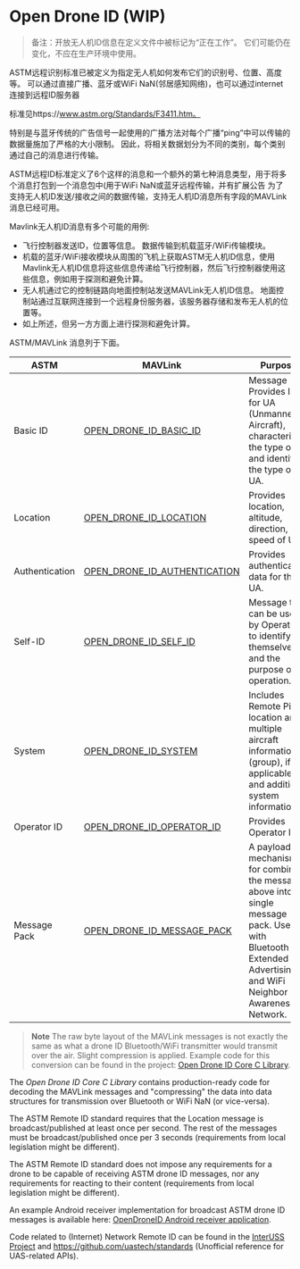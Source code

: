 # Open Drone ID (WIP)

> 备注：开放无人机ID信息在定义文件中被标记为“正在工作”。 它们可能仍在变化，不应在生产环境中使用。

ASTM远程识别标准已被定义为指定无人机如何发布它们的识别号、位置、高度等。 可以通过直接广播、蓝牙或WiFi NaN(邻居感知网络)，也可以通过internet连接到远程ID服务器

标准见https://www.astm.org/Standards/F3411.htm。

特别是与蓝牙传统的广告信号一起使用的广播方法对每个广播“ping”中可以传输的数据量施加了严格的大小限制。 因此，将相关数据划分为不同的类别，每个类别通过自己的消息进行传输。

ASTM远程ID标准定义了6个这样的消息和一个额外的第七种消息类型，用于将多个消息打包到一个消息包中(用于WiFi NaN或蓝牙远程传输，并有扩展公告 为了支持无人机ID发送/接收之间的数据传输，支持无人机ID消息所有字段的MAVLink消息已经可用。

Mavlink无人机ID消息有多个可能的用例:
* 飞行控制器发送ID，位置等信息。 数据传输到机载蓝牙/WiFi传输模块。
* 机载的蓝牙/WiFi接收模块从周围的飞机上获取ASTM无人机ID信息，使用Mavlink无人机ID信息将这些信息传递给飞行控制器，然后飞行控制器使用这些信息，例如用于探测和避免计算。
* 无人机通过它的控制链路向地面控制站发送MAVLink无人机ID信息。 地面控制站通过互联网连接到一个远程身份服务器，该服务器存储和发布无人机的位置等。
* 如上所述，但另一方方面上进行探测和避免计算。

ASTM/MAVLink 消息列于下面。

| ASTM           | MAVLink                                                                              | Purpose                                                                                                                                                        |
| -------------- | ------------------------------------------------------------------------------------ | -------------------------------------------------------------------------------------------------------------------------------------------------------------- |
| Basic ID       | [OPEN_DRONE_ID_BASIC_ID](../messages/common.md#OPEN_DRONE_ID_BASIC_ID)           | Message Provides ID for UA (Unmanned Aircraft), characterizes the type of ID, and identifies the type of UA.                                                   |
| Location       | [OPEN_DRONE_ID_LOCATION](../messages/common.md#OPEN_DRONE_ID_LOCATION)             | Provides location, altitude, direction, and speed of UA.                                                                                                       |
| Authentication | [OPEN_DRONE_ID_AUTHENTICATION](../messages/common.md#OPEN_DRONE_ID_AUTHENTICATION) | Provides authentication data for the UA.                                                                                                                       |
| Self-ID        | [OPEN_DRONE_ID_SELF_ID](../messages/common.md#OPEN_DRONE_ID_SELF_ID)             | Message that can be used by Operators to identify themselves and the purpose of an operation.                                                                  |
| System         | [OPEN_DRONE_ID_SYSTEM](../messages/common.md#OPEN_DRONE_ID_SYSTEM)                 | Includes Remote Pilot location and multiple aircraft information (group), if applicable, and additional system information.                                    |
| Operator ID    | [OPEN_DRONE_ID_OPERATOR_ID](../messages/common.md#OPEN_DRONE_ID_OPERATOR_ID)     | Provides Operator ID.                                                                                                                                          |
| Message Pack   | [OPEN_DRONE_ID_MESSAGE_PACK](../messages/common.md#OPEN_DRONE_ID_MESSAGE_PACK)   | A payload mechanism for combining the messages above into a single message pack. Used with Bluetooth Extended Advertising and WiFi Neighbor Awareness Network. |

> **Note** The raw byte layout of the MAVLink messages is not exactly the same as what a drone ID Bluetooth/WiFi transmitter would transmit over the air. Slight compression is applied. Example code for this conversion can be found in the project: [Open Drone ID Core C Library](https://github.com/opendroneid/opendroneid-core-c).

The *Open Drone ID Core C Library* contains production-ready code for decoding the MAVLink messages and "compressing" the data into data structures for transmission over Bluetooth or WiFi NaN (or vice-versa).

The ASTM Remote ID standard requires that the Location message is broadcast/published at least once per second. The rest of the messages must be broadcast/published once per 3 seconds (requirements from local legislation might be different).

The ASTM Remote ID standard does not impose any requirements for a drone to be capable of receiving ASTM drone ID messages, nor any requirements for reacting to their content (requirements from local legislation might be different).

An example Android receiver implementation for broadcast ASTM drone ID messages is available here: [OpenDroneID Android receiver application](https://github.com/opendroneid/receiver-android).

 Code related to (Internet) Network Remote ID can be found in the [InterUSS Project](https://github.com/interuss) and https://github.com/uastech/standards (Unofficial reference for UAS-related APIs).
